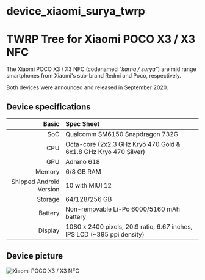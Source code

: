 # device_xiaomi_surya_twrp
TWRP Tree for Xiaomi POCO X3 / X3 NFC
=========================================

The Xiaomi POCO X3 / X3 NFC (codenamed _"karna / surya"_) are mid range smartphones from Xiaomi's sub-brand Redmi and Poco, respectively.

Both devices were announced and released in September 2020.

## Device specifications

Basic   | Spec Sheet
-------:|:-------------------------
SoC     | Qualcomm SM6150 Snapdragon 732G
CPU     | Octa-core (2x2.3 GHz Kryo 470 Gold & 6x1.8 GHz Kryo 470 Silver)
GPU     | Adreno 618
Memory  | 6/8 GB RAM
Shipped Android Version | 10 with MIUI 12
Storage | 64/128/256 GB
Battery | Non-removable Li-Po 6000/5160 mAh battery
Display | 1080 x 2400 pixels, 20:9 ratio, 6.67 inches, IPS LCD (~395 ppi density)

## Device picture

![Xiaomi POCO X3 / X3 NFC](https://fdn2.gsmarena.com/vv/pics/xiaomi/xiaomi-poco-x3-nfc-1.jpg "Xiaomi POCO X3 NFC")
